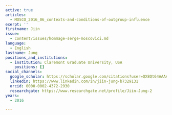 ```yaml
---
active: true
articles:
  - MOSCO_2016_06_contexts-and-conditions-of-outgroup-influence
exerpt: ''
firstname: Jiin
issue:
  - content/issues/hommage-serge-moscovici.md
language:
  - English
lastname: Jung
positions_and_institutions:
  - institution: Claremont Graduate University, USA
    positions: []
social_channels:
  google_scholar: https://scholar.google.com/citations?user=QX8Qt64AAAAJ&hl=en
  linkedin: https://www.linkedin.com/in/jiin-jung-b7329131
  orcid: 0000-0002-4372-2930
  researchgate: https://www.researchgate.net/profile/Jiin-Jung-2
years:
  - 2016

---
```

